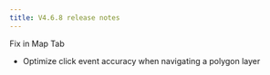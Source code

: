```yaml
---
title: V4.6.8 release notes
---
```


Fix in Map Tab

- Optimize click event accuracy when navigating a polygon layer
